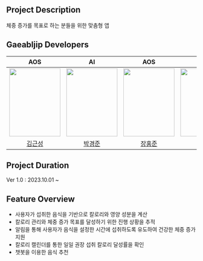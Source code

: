 
## Project Description

체중 증가를 목표로 하는 분들을 위한 맞춤형 앱

## Gaeabljip Developers

|                   AOS                   |                              AI                              |                                                                  AOS                                                                  |                                                                  BE                                                                  |
|:---------------------------------------:|:------------------------------------------------------------:|:-------------------------------------------------------------------------------------------------------------------------------------:|:------------------------------------------------------------------------------------------------------------------------------------:|
| <img width = "135" height="180" src="https://github.com/JNU-econovation/Gaebaljip/assets/91835827/a4459211-6a80-4b19-b609-3df1fd8ddb27"> | <img width="135" height="180" src="https://github.com/JNU-econovation/Gaebaljip/assets/91835827/502bc910-4c89-43e2-a9d3-3a0e252d13e4"> |<img width="135" height="180" src="https://github.com/JNU-econovation/Gaebaljip/assets/91835827/a404b317-9975-4927-aa44-dda9d6f5ccb0"> |<img width="135" height="180" src="https://github.com/JNU-econovation/Gaebaljip/assets/91835827/908981e9-9e3f-4c30-87b3-1e478151db2b">|
|  [김근성](https://github.com/rootachieve)  |              [박경준](https://github.com/Kyeong6)               |                                                  [장홍준](https://github.com/ajang369)                                                   |                                                [황대선](https://github.com/hwangdaesun)                                                 |


## Project Duration

Ver 1.0 : 2023.10.01 ~

## Feature Overview

- 사용자가 섭취한 음식을 기반으로 칼로리와 영양 성분을 계산
- 칼로리 관리와 체중 증가 목표를 달성하기 위한 진행 상황을 추적
- 알림을 통해 사용자가 음식을 설정한 시간에 섭취하도록 유도하여 건강한 체중 증가 지원
- 칼로리 캘린더를 통한 일일 권장 섭취 칼로리 달성률을 확인
- 챗봇을 이용한 음식 추천






